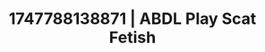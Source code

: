 ---
categories:
- Erotic vulnerability
- Sultry laughter
- Real couple content
- Football-themed kink
- Mindful pleasure
image: /assets/images/1747788138871.jpg
layout: post
seo:
  description: Featured content with premium ABDL Play, Scat Fetish. HD images available.
  keywords: ABDL Play, Scat Fetish
  og_image: /assets/images/1747788138871.jpg
  schema_type: VisualArtwork
tags:
- '#1747788138871'
- ABDL Play
- Scat Fetish
title: 1747788138871 | ABDL Play Scat Fetish
---